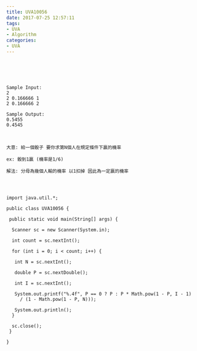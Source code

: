 ```yaml
---
title: UVA10056
date: 2017-07-25 12:57:11
tags:
- UVA
- Algorithm
categories:
- UVA
---
```




 <br /> <br /> <br />

<!-- more -->

	Sample Input:
	2
	2 0.166666 1
	2 0.166666 2

	Sample Output:
	0.5455
	0.4545



	大意: 給一個骰子 要你求第N個人在規定條件下贏的機率

	ex: 骰到1贏 (機率是1/6)

	解法: 分母為幾個人輸的機率 以1扣掉 因此為一定贏的機率




	import java.util.*;

	public class UVA10056 {

	 public static void main(String[] args) {

	  Scanner sc = new Scanner(System.in);

	  int count = sc.nextInt();

	  for (int i = 0; i < count; i++) {

	   int N = sc.nextInt();

	   double P = sc.nextDouble();

	   int I = sc.nextInt();

	   System.out.printf("%.4f", P == 0 ? P : P * Math.pow(1 - P, I - 1)
		 / (1 - Math.pow(1 - P, N)));

	   System.out.println();
	  }

	  sc.close();
	 }

	}
</br>
